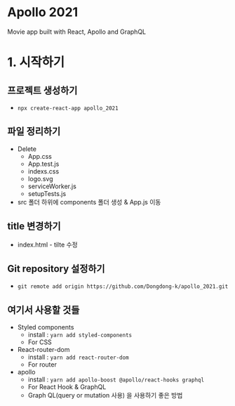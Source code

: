 # Apollo 2021

Movie app built with React, Apollo and GraphQL

# 1. 시작하기

## 프로젝트 생성하기

- `npx create-react-app apollo_2021`

## 파일 정리하기

- Delete
  - App.css
  - App.test.js
  - indexs.css
  - logo.svg
  - serviceWorker.js
  - setupTests.js
- src 폴더 하위에 components 폴더 생성 & App.js 이동

## title 변경하기

- index.html - tilte 수정

## Git repository 설정하기

- `git remote add origin https://github.com/Dongdong-k/apollo_2021.git`

## 여기서 사용할 것들

- Styled components
  - install : `yarn add styled-components`
  - For CSS
- React-router-dom
  - install : `yarn add react-router-dom`
  - For router
- apollo
  - install : `yarn add apollo-boost @apollo/react-hooks graphql`
  - For React Hook & GraphQL
  - Graph QL(query or mutation 사용) 을 사용하기 좋은 방법

